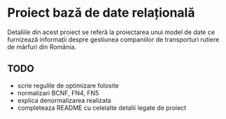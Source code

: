 # Proiect bază de date relațională

Detaliile din acest proiect se referă la proiectarea unui model de date ce
furnizează informații despre gestiunea companiilor de transporturi rutiere de
mărfuri din România.

## TODO

- scrie regulile de optimizare folosite
- normalizari BCNF, FN4, FN5
- explica denormalizarea realizata
- completeaza README cu celelalte detalii legate de proiect
